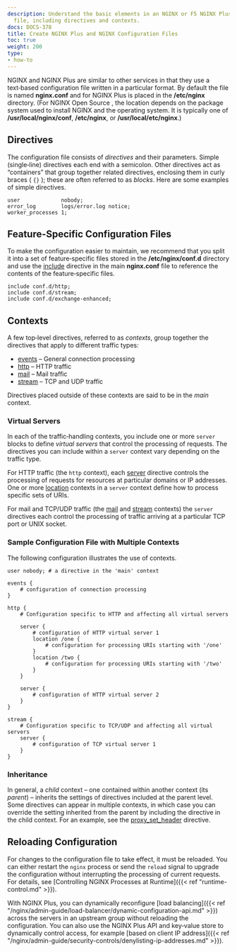 ```yaml
---
description: Understand the basic elements in an NGINX or F5 NGINX Plus configuration
  file, including directives and contexts.
docs: DOCS-378
title: Create NGINX Plus and NGINX Configuration Files
toc: true
weight: 200
type:
- how-to
---
```


NGINX and NGINX Plus are similar to other services in that they use a text‑based configuration file written in a particular format. By default the file is named **nginx.conf** and for NGINX Plus is placed in the <span style="white-space: nowrap;">**/etc/nginx**</span> directory. (For NGINX Open Source , the location depends on the package system used to install NGINX and the operating system. It is typically one of <span style="white-space: nowrap;">**/usr/local/nginx/conf**</span>, <span style="white-space: nowrap;">**/etc/nginx**</span>, or <span style="white-space: nowrap;">**/usr/local/etc/nginx**</span>.)

## Directives
The configuration file consists of _directives_ and their parameters. Simple (single‑line) directives each end with a semicolon. Other directives act as “containers” that group together related directives, enclosing them in curly braces ( `{}` ); these are often referred to as _blocks_. Here are some examples of simple directives.

```nginx
user             nobody;
error_log        logs/error.log notice;
worker_processes 1;
```

## Feature-Specific Configuration Files

To make the configuration easier to maintain, we recommend that you split it into a set of feature‑specific files stored in the <span style="white-space: nowrap;">**/etc/nginx/conf.d**</span> directory and use the [include](https://nginx.org/en/docs/ngx_core_module.html#include) directive in the main **nginx.conf** file to reference the contents of the feature‑specific files.

```nginx
include conf.d/http;
include conf.d/stream;
include conf.d/exchange-enhanced;
```

## Contexts

A few top‑level directives, referred to as _contexts_, group together the directives that apply to different traffic types:

- [events](https://nginx.org/en/docs/ngx_core_module.html#events) – General connection processing
- [http](https://nginx.org/en/docs/http/ngx_http_core_module.html#http) – HTTP traffic
- [mail](https://nginx.org/en/docs/mail/ngx_mail_core_module.html#mail) – Mail traffic
- [stream](https://nginx.org/en/docs/stream/ngx_stream_core_module.html#stream) – TCP and UDP traffic

Directives placed outside of these contexts are said to be in the _main_ context.

### Virtual Servers
In each of the traffic‑handling contexts, you include one or more `server` blocks to define _virtual servers_ that control the processing of requests. The directives you can include within a `server` context vary depending on the traffic type.

For HTTP traffic (the `http` context), each [server](https://nginx.org/en/docs/http/ngx_http_core_module.html#server) directive controls the processing of requests for resources at particular domains or IP addresses. One or more [location](https://nginx.org/en/docs/http/ngx_http_core_module.html#location) contexts in a `server` context define how to process specific sets of URIs.

For mail and TCP/UDP traffic (the [mail](https://nginx.org/en/docs/mail/ngx_mail_core_module.html) and [stream](https://nginx.org/en/docs/stream/ngx_stream_core_module.html) contexts) the `server` directives each control the processing of traffic arriving at a particular TCP port or UNIX socket.

### Sample Configuration File with Multiple Contexts

The following configuration illustrates the use of contexts.

```nginx
user nobody; # a directive in the 'main' context

events {
    # configuration of connection processing
}

http {
    # Configuration specific to HTTP and affecting all virtual servers

    server {
        # configuration of HTTP virtual server 1
        location /one {
            # configuration for processing URIs starting with '/one'
        }
        location /two {
            # configuration for processing URIs starting with '/two'
        }
    }

    server {
        # configuration of HTTP virtual server 2
    }
}

stream {
    # Configuration specific to TCP/UDP and affecting all virtual servers
    server {
        # configuration of TCP virtual server 1
    }
}
```

### Inheritance

In general, a _child_ context – one contained within another context (its _parent_) – inherits the settings of directives included at the parent level. Some directives can appear in multiple contexts, in which case you can override the setting inherited from the parent by including the directive in the child context. For an example, see the [proxy_set_header](https://nginx.org/en/docs/http/ngx_http_proxy_module.html#proxy_set_header) directive.

## Reloading Configuration

For changes to the configuration file to take effect, it must be reloaded. You can either restart the `nginx` process or send the `reload` signal to upgrade the configuration without interrupting the processing of current requests. For details, see [Controlling NGINX Processes at Runtime]({{< ref "runtime-control.md" >}}).

With NGINX Plus, you can dynamically reconfigure [load balancing]({{< ref "/nginx/admin-guide/load-balancer/dynamic-configuration-api.md" >}}) across the servers in an upstream group without reloading the configuration. You can also use the NGINX Plus API and key‑value store to dynamically control access, for example [based on client IP address]({{< ref "/nginx/admin-guide/security-controls/denylisting-ip-addresses.md" >}}).
